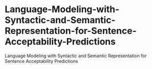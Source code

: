 # Language-Modeling-with-Syntactic-and-Semantic-Representation-for-Sentence-Acceptability-Predictions
Language Modeling with Syntactic and Semantic Representation for Sentence Acceptability Predictions

